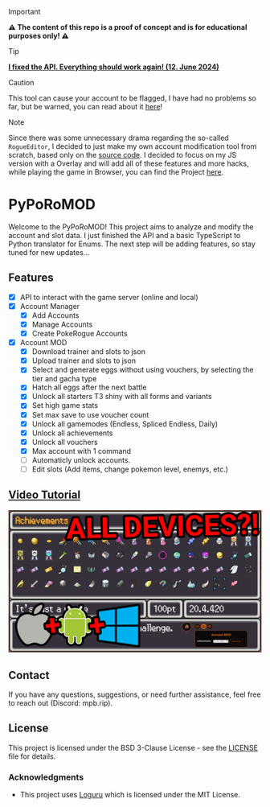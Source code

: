 > [!IMPORTANT]  
> **⚠️ The content of this repo is a proof of concept and is for educational purposes only! ⚠️**

> [!TIP]
> <ins>**I fixed the API. Everything should work again! (12. June 2024)**</ins>

> [!CAUTION]
> This tool can cause your account to be flagged, I have had no problems so far, but be warned, you can read about it [here](https://www.reddit.com/r/pokerogue/comments/1d8ldlw/a_cheating_and_account_deletionwipe_followup/)!

> [!Note]
> Since there was some unnecessary drama regarding the so-called `RogueEditor`, I decided to just make my own account modification tool from scratch, based only on the [source code](https://github.com/pagefaultgames/pokerogue). I decided to focus on my JS version with a Overlay and will add all of these features and more hacks, while playing the game in Browser, you can find the Project [here](https://github.com/PokeRogueMOD/JsPoRoMOD).

# PyPoRoMOD

Welcome to the PyPoRoMOD! This project aims to analyze and modify the account and slot data. I just finished the API and a basic TypeScript to Python translator for Enums. The next step will be adding features, so stay tuned for new updates...

## Features

- [x]   API to interact with the game server (online and local)
- [x]   Account Manager
    - [x]   Add Accounts
    - [x]   Manage Accounts
    - [x]   Create PokeRogue Accounts
- [x]   Account MOD
    - [x]   Download trainer and slots to json
    - [x]   Upload trainer and slots to json
    - [x]   Select and generate eggs without using vouchers, by selecting the tier and gacha type
    - [x]   Hatch all eggs after the next battle
    - [x]   Unlock all starters T3 shiny with all forms and variants
    - [x]   Set high game stats
    - [x]   Set max save to use voucher count
    - [x]   Unlock all gamemodes (Endless, Spliced Endless, Daily)
    - [x]   Unlock all achievements
    - [x]   Unlock all vouchers
    - [x]   Max account with 1 command
    - [ ]   Automaticly unlock accounts.
    - [ ]   Edit slots (Add items, change pokemon level, enemys, etc.)

## [Video Tutorial](https://youtu.be/768219MdFjA)

[![Video Tutorial](./resources/thumbnail.png)](https://youtu.be/768219MdFjA)

## Contact

If you have any questions, suggestions, or need further assistance, feel free to reach out (Discord: mpb.rip).

## License

This project is licensed under the BSD 3-Clause License - see the [LICENSE](LICENSE) file for details.

### Acknowledgments

-   This project uses [Loguru](https://github.com/Delgan/loguru) which is licensed under the MIT License.
